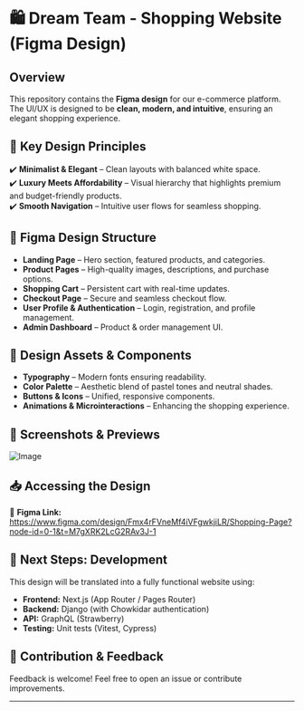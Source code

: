 # 🛍️ Dream Team - Shopping Website (Figma Design)

## Overview  
This repository contains the **Figma design** for our e-commerce platform. The UI/UX is designed to be **clean, modern, and intuitive**, ensuring an elegant shopping experience.  

## 📌 Key Design Principles  
✔️ **Minimalist & Elegant** – Clean layouts with balanced white space.  
✔️ **Luxury Meets Affordability** – Visual hierarchy that highlights premium and budget-friendly products.  
✔️ **Smooth Navigation** – Intuitive user flows for seamless shopping.  

## 📂 Figma Design Structure  
- **Landing Page** – Hero section, featured products, and categories.  
- **Product Pages** – High-quality images, descriptions, and purchase options.  
- **Shopping Cart** – Persistent cart with real-time updates.  
- **Checkout Page** – Secure and seamless checkout flow.  
- **User Profile & Authentication** – Login, registration, and profile management.  
- **Admin Dashboard** – Product & order management UI.  

## 🎨 Design Assets & Components  
- **Typography** – Modern fonts ensuring readability.  
- **Color Palette** – Aesthetic blend of pastel tones and neutral shades.  
- **Buttons & Icons** – Unified, responsive components.  
- **Animations & Microinteractions** – Enhancing the shopping experience.  

## 📸 Screenshots & Previews  
![Image](https://github.com/user-attachments/assets/436ad05a-470b-47c6-885b-481771f03a0f)

## 📥 Accessing the Design  
🔗 **Figma Link:** https://www.figma.com/design/Fmx4rFVneMf4iVFgwkjiLR/Shopping-Page?node-id=0-1&t=M7gXRK2LcG2RAv3J-1

## 🚀 Next Steps: Development  
This design will be translated into a fully functional website using:  
- **Frontend:** Next.js (App Router / Pages Router)  
- **Backend:** Django (with Chowkidar authentication)  
- **API:** GraphQL (Strawberry)  
- **Testing:** Unit tests (Vitest, Cypress)  

## 📢 Contribution & Feedback  
Feedback is welcome! Feel free to open an issue or contribute improvements.  

---
